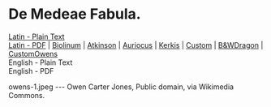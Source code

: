 # De Medeae Fabula.

[Latin - Plain Text](full-text-latin.md)  
[Latin - PDF](https://cdn.solaranamnesis.com/KarlTheodorPyl/pyl_medeae_1850_latin.pdf) | [Biolinum](https://cdn.solaranamnesis.com/KarlTheodorPyl/pyl_medeae_1850_latin_biolinum.pdf) | [Atkinson](https://cdn.solaranamnesis.com/KarlTheodorPyl/pyl_medeae_1850_latin_atkinson.pdf) | [Auriocus](https://cdn.solaranamnesis.com/KarlTheodorPyl/pyl_medeae_1850_latin_aurical.pdf) | [Kerkis](https://cdn.solaranamnesis.com/KarlTheodorPyl/pyl_medeae_1850_latin_kerkis.pdf) | [Custom](https://cdn.solaranamnesis.com/KarlTheodorPyl/pyl_medeae_1850_latin_custom.pdf) | [B&WDragon](https://cdn.solaranamnesis.com/KarlTheodorPyl/pyl_medeae_1850_latin_bwdragon.pdf) | [CustomOwens](https://cdn.solaranamnesis.com/KarlTheodorPyl/pyl_medeae_1850_latin_owens.pdf)  
English - Plain Text  
English - PDF  

owens-1.jpeg --- Owen Carter Jones, Public domain, via Wikimedia Commons.
